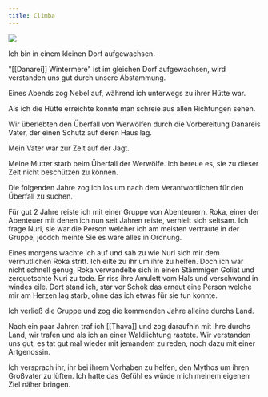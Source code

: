 ```yaml
---
title: Climba
---
```


![](https://s3.amazonaws.com/files.d20.io/images/186327885/rK8Pwe_Q1aN_sbr180wdTA/max.jpg?1608382782)

Ich bin in einem kleinen Dorf aufgewachsen. 

"[[Danarei]] Wintermere" ist im gleichen Dorf aufgewachsen, wird verstanden uns gut durch unsere Abstammung.

Eines Abends zog Nebel auf, während ich unterwegs zu ihrer Hütte war.

Als ich die Hütte erreichte konnte man schreie aus allen Richtungen sehen.

Wir überlebten den Überfall von Werwölfen durch die Vorbereitung Danareis Vater, der einen Schutz auf deren Haus lag.

Mein Vater war zur Zeit auf der Jagt.

Meine Mutter starb beim Überfall der Werwölfe. Ich bereue es, sie zu dieser Zeit nicht beschützen zu können.

Die folgenden Jahre zog ich los um nach dem Verantwortlichen für den Überfall zu suchen.  

Für gut 2 Jahre reiste ich mit einer Gruppe von Abenteurern. Roka, einer der Abenteuer mit denen ich nun seit Jahren reiste, verhielt sich seltsam. Ich frage Nuri, sie war die Person welcher ich am meisten vertraute in der Gruppe, jeodch meinte Sie es wäre alles in Ordnung.   

Eines morgens wachte ich auf und sah zu wie Nuri sich mir dem vermutlichen Roka stritt. Ich eilte zu ihr um ihre zu helfen. Doch ich war nicht schnell genug, Roka verwandelte sich in einen Stämmigen Goliat und zerquetschte Nuri zu tode. Er riss ihre Amulett vom Hals und verschwand in windes eile. Dort stand ich, star vor Schok das erneut eine Person welche mir am Herzen lag starb, ohne das ich etwas für sie tun konnte.

Ich verließ die Gruppe und zog die kommenden Jahre alleine durchs Land. 

 Nach ein paar Jahren traf ich [[Thava]] und zog daraufhin mit ihre durchs Land, wir trafen und als ich an einer Waldlichtung rastete. Wir verstanden uns gut, es tat gut mal wieder mit jemandem zu reden, noch dazu mit einer Artgenossin.
 
Ich versprach ihr, ihr bei ihrem Vorhaben zu helfen, den Mythos um ihren Großvater zu lüften. Ich hatte das Gefühl es würde mich meinem eigenen Ziel näher bringen.